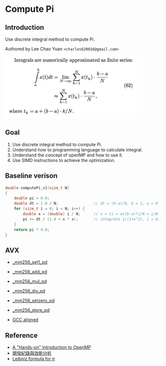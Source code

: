# Compute Pi

## Introduction
Use discrete integral method to compute Pi.

Authored by Lee Chao Yuan `<charles620016@gmail.com>`

![](https://raw.githubusercontent.com/charles620016/embedded-fall2015/master/hw1-computePi/screenshot/integral.png)

## Goal
1. Use discrete integral method to compute Pi.
2. Understand how to programming language to calculate integral.
3. Understand the concept of openMP and how to use it.
4. Use SIMD instructions to achieve the optimization.

## Baseline verison

```c
double computePi_v1(size_t N)
{
    double pi = 0.0;
    double dt = 1.0 / N;                // dt = (b-a)/N, b = 1, a = 0
    for (size_t i = 0; i < N; i++) {
        double x = (double) i / N;      // x = ti = a+(b-a)*i/N = i/N
        pi += dt / (1.0 + x * x);       // integrate 1/(1+x^2), i = 0....N
    }
    return pi * 4.0;
}
```

## AVX

- [_mm256_set1_pd](https://software.intel.com/sites/landingpage/IntrinsicsGuide/#text=_mm256_set1_pd&expand=4653)

- [_mm256_add_pd](https://software.intel.com/sites/landingpage/IntrinsicsGuide/#text=_mm256_add_pd&expand=100)

- [_mm256_mul_pd](https://software.intel.com/sites/landingpage/IntrinsicsGuide/#text=_mm256_mul_pd&expand=3649)

- [_mm256_div_pd](https://software.intel.com/sites/landingpage/IntrinsicsGuide/#text=_mm256_div_pd&expand=2062)

- [_mm256_setzero_pd](https://software.intel.com/sites/landingpage/IntrinsicsGuide/#text=_mm256_setzero_pd&expand=4695)

- [_mm256_store_pd](https://software.intel.com/sites/landingpage/IntrinsicsGuide/#text=_mm256_store_pd&expand=5145)

- [GCC aligned](https://gcc.gnu.org/onlinedocs/gcc-3.3/gcc/Type-Attributes.html)



## Reference
* [A "Hands-on" Introduction to OpenMP](http://www.openmp.org/wp-content/uploads/omp-hands-on-SC08.pdf)
* [開發紀錄與效能分析](https://charles620016.hackpad.com/Charles-Week-1-kBMD0GhbC7d)
* [Leibniz formula for π](https://en.wikipedia.org/wiki/Leibniz_formula_for_%CF%80)
